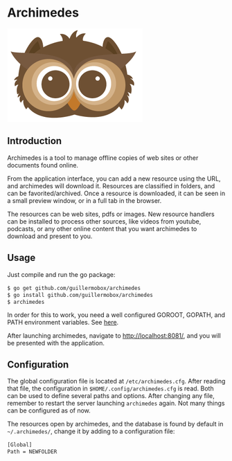 # Archimedes

![That's him!](static/images/archimedes_head.png)

## Introduction

Archimedes is a tool to manage offline copies of web sites or other documents
found online.

From the application interface, you can add a new resource using the URL, and
archimedes will download it. Resources are classified in folders, and can
be favorited/archived. Once a resource is downloaded, it can be seen in a small
preview window, or in a full tab in the browser.

The resources can be web sites, pdfs or images. New resource handlers
can be installed to process other sources, like videos from youtube, podcasts,
or any other online content that you want archimedes to download and present to
you.

## Usage

Just compile and run the go package:

    $ go get github.com/guillermobox/archimedes
    $ go install github.com/guillermobox/archimedes
    $ archimedes

In order for this to work, you need a well configured GOROOT, GOPATH, and PATH
environment variables. See [here](https://golang.org/doc/install).

After launching archimedes, navigate to [http://localhost:8081/](), and you will be
presented with the application.

## Configuration

The global configuration file is located at `/etc/archimedes.cfg`. After reading
that file, the configuration in `$HOME/.config/archimedes.cfg` is read. Both can
be used to define several paths and options. After changing any file, remember
to restart the server launching `archimedes` again. Not many things can be
configured as of now.

The resources open by archimedes, and the database is found by default in
`~/.archimedes/`, change it by adding to a configuration file:

    [Global]
    Path = NEWFOLDER


